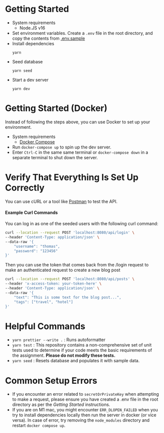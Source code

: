 # Getting Started

- System requirements
  - Node.JS v16
- Set environment variables.
  Create a `.env` file in the root directory, and copy the contents from [.env.sample](.env.sample)
- Install dependencies
  ```
  yarn
  ```
- Seed database
  ```
  yarn seed
  ```
- Start a dev server
  ```
  yarn dev
  ```

# Getting Started (Docker)

Instead of following the steps above, you can use Docker to set up your environment.

- System requirements
  - [Docker Compose](https://docs.docker.com/compose/install/)
- Run `docker-compose up` to spin up the dev server.
- Enter `Ctrl-C` in the same same terminal or `docker-compose down` in a separate terminal to shut down the server.

# Verify That Everything Is Set Up Correctly

You can use cURL or a tool like [Postman](https://www.postman.com/) to test the API.

#### Example Curl Commands

You can log in as one of the seeded users with the following curl command:

```bash
curl --location --request POST 'localhost:8080/api/login' \
--header 'Content-Type: application/json' \
--data-raw '{
    "username": "thomas",
    "password": "123456"
}'
```

Then you can use the token that comes back from the /login request to make an authenticated request to create a new blog post

```bash
curl --location --request POST 'localhost:8080/api/posts' \
--header 'x-access-token: your-token-here' \
--header 'Content-Type: application/json' \
--data-raw '{
    "text": "This is some text for the blog post...",
    "tags": ["travel", "hotel"]
}'
```

# Helpful Commands

- `yarn prettier --write .` : Runs autoformatter
- `yarn test` : This repository contains a non-comprehensive set of unit tests used to determine if your code meets the basic requirements of the assignment. **Please do not modify these tests.**
- `yarn seed` : Resets database and populates it with sample data.

# Common Setup Errors

- If you encounter an error related to `secretOrPrivateKey` when attempting to make a request, please ensure you have created a .env file in the root directory as per the _Getting Started_ instructions.
- If you are on M1 mac, you might encounter `ERR_DLOPEN_FAILED` when you try to install dependencies locally then run the server in docker (or vice versa). In case of error, try removing the `node_modules` directory and restart `docker compose up`.
